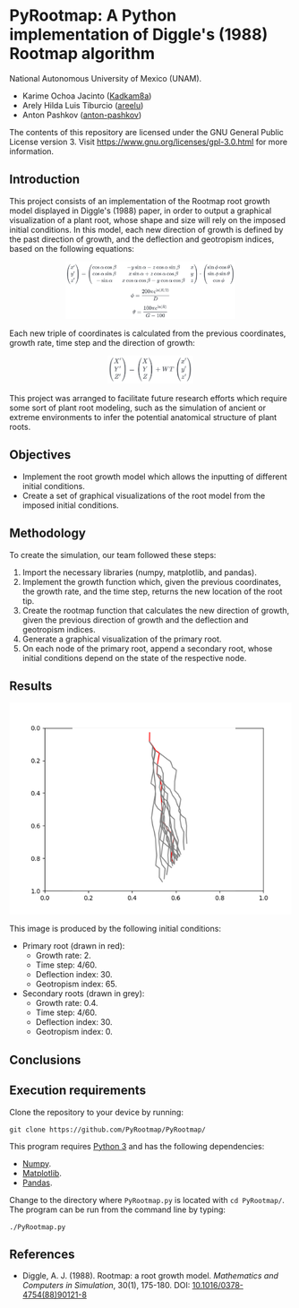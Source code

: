# PyRootmap: A Python implementation of Diggle's (1988) Rootmap algorithm

National Autonomous University of Mexico (UNAM).

- Karime Ochoa Jacinto ([Kadkam8a](https://github.com/Kadkam8a))
- Arely Hilda Luis Tiburcio ([areelu](https://github.com/areelu))
- Anton Pashkov ([anton-pashkov](https://github.com/anton-pashkov))

The contents of this repository are licensed under the GNU General Public License version 3. Visit https://www.gnu.org/licenses/gpl-3.0.html for more information.

## Introduction

This project consists of an implementation of the Rootmap root growth model displayed in Diggle's (1988) paper, in order to output a graphical visualization of a plant root, whose shape and size will rely on the imposed initial conditions. In this model, each new direction of growth is defined by the past direction of growth, and the deflection and geotropism indices, based on the following equations:

<div markdown = '1' style = 'margin-left: 20%; margin-right: 20%'>

<img src='https://raw.githubusercontent.com/PyRootmap/PyRootmap/main/img/form1.png'>

</div>

Each new triple of coordinates is calculated from the previous coordinates, growth rate, time step and the direction of growth:

<div markdown = '1' style = 'margin-left: 35%; margin-right: 35%'>

<img src='https://raw.githubusercontent.com/PyRootmap/PyRootmap/main/img/form2.png'>

</div>

This project was arranged to facilitate future research efforts which require some sort of plant root modeling, such as the simulation of ancient or extreme environments to infer the potential anatomical structure of plant roots.

## Objectives

- Implement the root growth model which allows the inputting of different initial conditions.
- Create a set of graphical visualizations of the root model from the imposed initial conditions.

## Methodology

To create the simulation, our team followed these steps:

1. Import the necessary libraries (numpy, matplotlib, and pandas).
2. Implement the growth function which, given the previous coordinates, the growth rate, and the time step, returns the new location of the root tip.
3. Create the rootmap function that calculates the new direction of growth, given the previous direction of growth and the deflection and geotropism indices.
4. Generate a graphical visualization of the primary root.
5. On each node of the primary root, append a secondary root, whose initial conditions depend on the state of the respective node.

## Results

<img src='https://raw.githubusercontent.com/PyRootmap/PyRootmap/main/img/root_v1.png'>

This image is produced by the following initial conditions:

- Primary root (drawn in red):
	- Growth rate: 2.
	- Time step: 4/60.
	- Deflection index: 30.
	- Geotropism index: 65.
- Secondary roots (drawn in grey):
	- Growth rate: 0.4.
	- Time step: 4/60.
	- Deflection index: 30.
	- Geotropism index: 0.

## Conclusions



## Execution requirements

Clone the repository to your device by running:

```text
git clone https://github.com/PyRootmap/PyRootmap/
```

This program requires [Python 3](https://www.python.org/) and has the following dependencies:

- [Numpy](https://numpy.org/).
- [Matplotlib](https://matplotlib.org/).
- [Pandas](https://pandas.pydata.org/).

Change to the directory where `PyRootmap.py` is located with `cd PyRootmap/`. The program can be run from the command line by typing:

```text
./PyRootmap.py
```

## References

- Diggle, A. J. (1988). Rootmap: a root growth model. *Mathematics and Computers in Simulation*, 30(1), 175-180. DOI: [10.1016/0378-4754(88)90121-8](https://doi.org/10.1016/0378-4754(88)90121-8)

